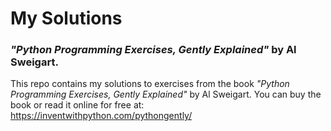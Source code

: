 # My Solutions 
### *"Python Programming Exercises, Gently Explained"* by Al Sweigart.

This repo contains my solutions to exercises from the book *"Python Programming Exercises, Gently Explained"* by Al Sweigart. You can buy the book or read it online for free at:
https://inventwithpython.com/pythongently/